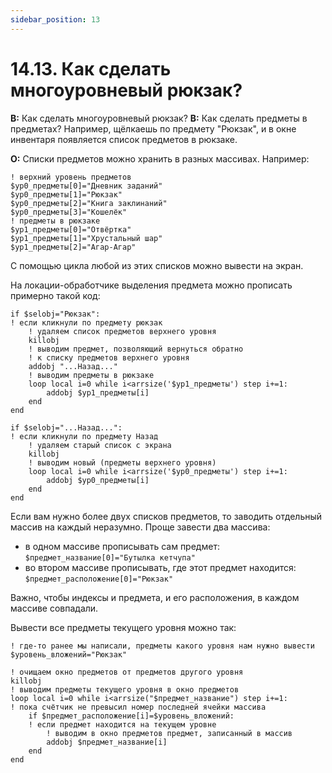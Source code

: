 ```yaml
---
sidebar_position: 13
---
```


# 14.13. Как сделать многоуровневый рюкзак?
<!-- [:faq_14_13] -->

**В:** Как сделать многоуровневый рюкзак?
**В:** Как сделать предметы в предметах?
Например, щёлкаешь по предмету "Рюкзак", и в окне инвентаря появляется список предметов в рюкзаке.

**О:**
Списки предметов можно хранить в разных массивах. Например:
```qsp
! верхний уровень предметов
$ур0_предметы[0]="Дневник заданий"
$ур0_предметы[1]="Рюкзак"
$ур0_предметы[2]="Книга заклинаний"
$ур0_предметы[3]="Кошелёк"
! предметы в рюкзаке
$ур1_предметы[0]="Отвёртка"
$ур1_предметы[1]="Хрустальный шар"
$ур1_предметы[2]="Агар-Агар"
```    
С помощью цикла любой из этих списков можно вывести на экран.

На локации-обработчике выделения предмета можно прописать примерно такой код:
```qsp
if $selobj="Рюкзак":
! если кликнули по предмету рюкзак
    ! удаляем список предметов верхнего уровня
    killobj
    ! выводим предмет, позволяющий вернуться обратно
    ! к списку предметов верхнего уровня
    addobj "...Назад..."
    ! выводим предметы в рюкзаке
    loop local i=0 while i<arrsize('$ур1_предметы') step i+=1:
        addobj $ур1_предметы[i]
    end
end

if $selobj="...Назад...":
! если кликнули по предмету Назад
    ! удаляем старый список с экрана
    killobj
    ! выводим новый (предметы верхнего уровня)
    loop local i=0 while i<arrsize('$ур0_предметы') step i+=1:
        addobj $ур0_предметы[i]
    end    
end
```
Если вам нужно более двух списков предметов, то заводить отдельный массив на каждый неразумно. Проще завести два массива:

* в одном массиве прописывать сам предмет: `$предмет_название[0]="Бутылка кетчупа"`
* во втором массиве прописывать, где этот предмет находится: `$предмет_расположение[0]="Рюкзак"`

Важно, чтобы индексы и предмета, и его расположения, в каждом массиве совпадали.

Вывести все предметы текущего уровня можно так:
```qsp
! где-то ранее мы написали, предметы какого уровня нам нужно вывести
$уровень_вложений="Рюкзак"
```
```qsp
! очищаем окно предметов от предметов другого уровня
killobj
! выводим предметы текущего уровня в окно предметов
loop local i=0 while i<arrsize("$предмет_название") step i+=1:
! пока счётчик не превысил номер последней ячейки массива
    if $предмет_расположение[i]=$уровень_вложений:
    ! если предмет находится на текущем уровне
        ! выводим в окно предметов предмет, записанный в массив
        addobj $предмет_название[i]
    end
end
```
